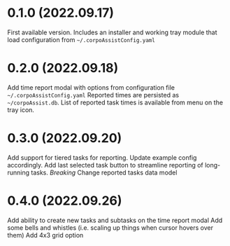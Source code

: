 # 0.1.0 (2022.09.17)

First available version. Includes an installer and working tray module that load configuration from `~/.corpoAssistConfig.yaml`

# 0.2.0 (2022.09.18)

Add time report modal with options from configuration file `~/.corpoAssistConfig.yaml`
Reported times are persisted as `~/corpoAssist.db`. List of reported task times is available from menu on the tray icon.

# 0.3.0 (2022.09.20)

Add support for tiered tasks for reporting. Update example config accordingly.
Add last selected task button to streamline reporting of long-running tasks.
_Breaking_ Change reported tasks data model

# 0.4.0 (2022.09.26)

Add ability to create new tasks and subtasks on the time report modal
Add some bells and whistles (i.e. scaling up things when cursor hovers over them)
Add 4x3 grid option
